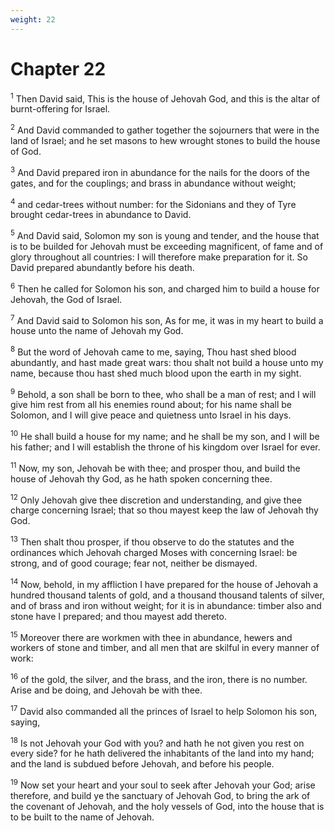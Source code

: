 ```yaml
---
weight: 22
---
```


# Chapter 22

<sup>1</sup> Then David said, This is the house of Jehovah God, and this is the altar of burnt-offering for Israel. 

<sup>2</sup> And David commanded to gather together the sojourners that were in the land of Israel; and he set masons to hew wrought stones to build the house of God. 

<sup>3</sup> And David prepared iron in abundance for the nails for the doors of the gates, and for the couplings; and brass in abundance without weight; 

<sup>4</sup> and cedar-trees without number: for the Sidonians and they of Tyre brought cedar-trees in abundance to David. 

<sup>5</sup> And David said, Solomon my son is young and tender, and the house that is to be builded for Jehovah must be exceeding magnificent, of fame and of glory throughout all countries: I will therefore make preparation for it. So David prepared abundantly before his death. 

<sup>6</sup> Then he called for Solomon his son, and charged him to build a house for Jehovah, the God of Israel. 

<sup>7</sup> And David said to Solomon his son, As for me, it was in my heart to build a house unto the name of Jehovah my God. 

<sup>8</sup> But the word of Jehovah came to me, saying, Thou hast shed blood abundantly, and hast made great wars: thou shalt not build a house unto my name, because thou hast shed much blood upon the earth in my sight. 

<sup>9</sup> Behold, a son shall be born to thee, who shall be a man of rest; and I will give him rest from all his enemies round about; for his name shall be Solomon, and I will give peace and quietness unto Israel in his days. 

<sup>10</sup> He shall build a house for my name; and he shall be my son, and I will be his father; and I will establish the throne of his kingdom over Israel for ever. 

<sup>11</sup> Now, my son, Jehovah be with thee; and prosper thou, and build the house of Jehovah thy God, as he hath spoken concerning thee. 

<sup>12</sup> Only Jehovah give thee discretion and understanding, and give thee charge concerning Israel; that so thou mayest keep the law of Jehovah thy God. 

<sup>13</sup> Then shalt thou prosper, if thou observe to do the statutes and the ordinances which Jehovah charged Moses with concerning Israel: be strong, and of good courage; fear not, neither be dismayed. 

<sup>14</sup> Now, behold, in my affliction I have prepared for the house of Jehovah a hundred thousand talents of gold, and a thousand thousand talents of silver, and of brass and iron without weight; for it is in abundance: timber also and stone have I prepared; and thou mayest add thereto. 

<sup>15</sup> Moreover there are workmen with thee in abundance, hewers and workers of stone and timber, and all men that are skilful in every manner of work: 

<sup>16</sup> of the gold, the silver, and the brass, and the iron, there is no number. Arise and be doing, and Jehovah be with thee. 

<sup>17</sup> David also commanded all the princes of Israel to help Solomon his son, saying, 

<sup>18</sup> Is not Jehovah your God with you? and hath he not given you rest on every side? for he hath delivered the inhabitants of the land into my hand; and the land is subdued before Jehovah, and before his people. 

<sup>19</sup> Now set your heart and your soul to seek after Jehovah your God; arise therefore, and build ye the sanctuary of Jehovah God, to bring the ark of the covenant of Jehovah, and the holy vessels of God, into the house that is to be built to the name of Jehovah. 


